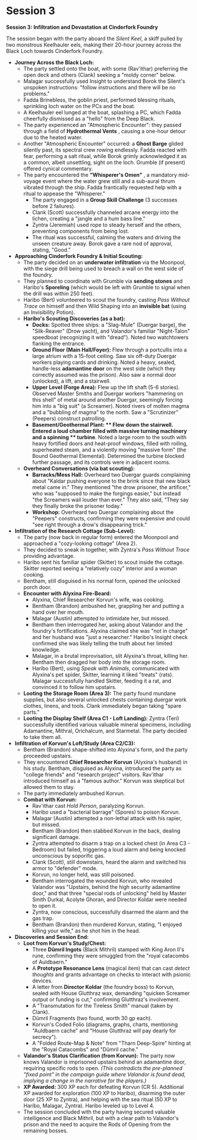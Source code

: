 <link rel="stylesheet" href="../drow_theme.css">

# Session 3

 **Session 3: Infiltration and Devastation at Cinderfork Foundry**

The session began with the party aboard the *Silent Keel*, a skiff pulled by two monstrous Keelhauler eels, making their 20-hour journey across the Black Loch towards Cinderfork Foundry.

* **Journey Across the Black Loch:**  
  * The party settled onto the boat, with some (Rav'ithar) preferring the open deck and others (Clank) seeking a "moldy corner" below.  
  * Malagar successfully used Insight to understand Borok the Silent's unspoken instructions: "follow instructions and there will be no problems."  
  * Fadda Brinebless, the goblin priest, performed blessing rituals, sprinkling loch water on the PCs and the boat.  
  * A Keelhauler eel lunged at the boat, splashing a PC, which Fadda cheerfully dismissed as a "hello" from the Deep Black.  
  * The party experienced an "Atmospheric Encounter": they passed through a field of **Hydrothermal Vents** , causing a one-hour detour due to the heated water.  
  * Another "Atmospheric Encounter" occurred: a **Ghost Barge** glided silently past, its spectral crew rowing endlessly. Fadda reacted with fear, performing a salt ritual, while Borok grimly acknowledged it as a common, albeit unsettling, sight on the loch. Grumble (if present) offered cynical commentary.  
  * The party encountered the **"Whisperer's Omen"** , a mandatory mid-voyage event where the water grew still and a sub-aural thrum vibrated through the ship. Fadda frantically requested help with a ritual to appease the "Whisperer."  
    * The party engaged in a **Group Skill Challenge** (3 successes before 2 failures).  
    * Clank (Scott) successfully channeled arcane energy into the lichen, creating a "jangle and a hum bass line."  
    * Zyntra (Jeremiah) used rope to steady herself and the others, preventing components from being lost.  
    * The ritual was successful, calming the waters and driving the unseen creature away. Borok gave a rare nod of approval, stating, "Good."  
* **Approaching Cinderfork Foundry & Initial Scouting:**  
  * The party decided on an **underwater infiltration** via the Moonpool, with the siege drill being used to breach a wall on the west side of the foundry.  
  * They planned to coordinate with Grumble via **sending stones** and Haribo's **Sporeling** (which would be left with Grumble to signal when the drill was within 250 feet).  
  * Haribo (Bert) volunteered to scout the foundry, casting *Pass Without Trace* on himself and then Wild Shaping into an **invisible bat** (using an Invisibility Potion).  
  * **Haribo's Scouting Discoveries (as a bat):**  
    * **Docks:** Spotted three ships: a "Slag-Mule" (Duergar barge), the "Silk-Reaver" (Drow yacht), and Valandor's familiar "Night-Talon" speedboat (recognizing it with "dread"). Noted two watchtowers flanking the entrance.  
    * **Ground Floor (Main Hall/Foyer):** Flew through a portcullis into a large atrium with a 15-foot ceiling. Saw six off-duty Duergar workers playing cards and drinking. Noted a heavy, sealed, handle-less **adamantine door** on the west side (which they correctly assumed was the prison). Also saw a normal door (unlocked), a lift, and a stairwell.  
    * **Upper Level (Forge Area):** Flew up the lift shaft (5-6 stories). Observed Master Smiths and Duergar workers "hammering on this shell" of metal around another Duergar, seemingly forcing him into a "big suit" (a Screamer). Noted rivers of molten magma and a "bubbling of magma" to the north. Saw a "Scrutinizer" (Peepers) construct patrolling.  
    * **Basement/Geothermal Plant: ** Flew down the stairwell. Entered a loud chamber filled with massive turning machinery and a spinning ** turbine**. Noted a large room to the south with heavy fortified doors and heat-proof windows, filled with roiling, superheated steam, and a violently moving "massive form" (the Bound Geothermal Elemental). Determined the turbine blocked further passage, and its controls were in adjacent rooms.  
  * **Overheard Conversations (via bat scouting):**  
    * **Barracks/Mess Hall:** Overheard two Duergar guards complaining about "Kaldar pushing everyone to the brink since that new black metal came in." They mentioned "the drow prisoner, the artificer," who was "supposed to make the forgings easier," but instead "the Screamers wail louder than ever." They also said, "They say they finally broke the prisoner today."  
    * **Workshop:** Overheard two Duergar complaining about the "Peepers" constructs, confirming they were expensive and could "see right through a drow's disappearing trick."  
* **Infiltration of the Research Cottage (Sub-Level):**  
  * The party (now back in regular form) entered the Moonpool and approached a "cozy-looking cottage" (Area 2).  
  * They decided to sneak in together, with Zyntra's *Pass Without Trace* providing advantage.  
  * Haribo sent his familiar spider (Skitter) to scout inside the cottage. Skitter reported seeing a "relatively cozy" interior and a woman cooking.  
  * Bentham, still disguised in his normal form, opened the unlocked porch door.  
  * **Encounter with Alyxina Fire-Beard:**  
    * Alyxina, Chief Researcher Korvun's wife, was cooking.  
    * Bentham (Brandon) ambushed her, grappling her and putting a hand over her mouth.  
    * Malagar (Austin) attempted to intimidate her, but missed.  
    * Bentham then interrogated her, asking about Valandor and the foundry's fortifications. Alyxina claimed she was "not in charge" and her husband was "just a researcher." Haribo's Insight check confirmed she was likely telling the truth about her limited knowledge.  
    * Malagar, in a brutal improvisation, slit Alyxina's throat, killing her. Bentham then dragged her body into the storage room.  
    * Haribo (Bert), using *Speak with Animals*, communicated with Alyxina's pet spider, Skitter, learning it liked "treats" (rats). Malagar successfully handled Skitter, feeding it a rat, and convinced it to follow him upstairs.  
  * **Looting the Storage Room (Area 3):** The party found mundane supplies, but also several unlocked chests containing duergar work clothes, linens, and tools. Clank immediately began taking "spare parts."  
  * **Looting the Display Shelf (Area C1 \- Loft Landing):** Zyntra (Teri) successfully identified various valuable mineral specimens, including Adamantine, Mithral, Orichalcum, and Starmetal. The party decided to take them all.  
* **Infiltration of Korvun's Loft/Study (Area C2/C3):**  
  * Bentham (Brandon) shape-shifted into Alyxina's form, and the party proceeded upstairs.  
  * They encountered **Chief Researcher Korvun** (Alyxina's husband) in his study. Bentham, disguised as Alyxina, introduced the party as "college friends" and "research project" visitors. Rav'ithar introduced himself as a "famous author." Korvun was skeptical but allowed them to stay.  
  * The party immediately ambushed Korvun.  
  * **Combat with Korvun:**  
    * Rav'ithar  cast *Hold Person*, paralyzing Korvun.  
    * Haribo  used a "bacterial barrage" (Spores) to poison Korvun.  
    * Malagar (Austin) attempted a non-lethal attack with his rapier, but missed.  
    * Bentham (Brandon) then stabbed Korvun in the back, dealing significant damage.  
    * Zyntra attempted to disarm a trap on a locked chest (in Area C3 \- Bedroom) but failed, triggering a loud alarm and being knocked unconscious by soporific gas.  
    * Clank (Scott), still downstairs, heard the alarm and switched his armor to "defender" mode.  
    * Korvun, no longer held, was still poisoned.  
    * Bentham interrogated the wounded Korvun, who revealed Valandor was "Upstairs, behind the high security adamantine door," and that three "special rods of unlocking" held by Master Smith Durkal, Acolyte Ghoran, and Director Koldar were needed to open it.  
    * Zyntra, now conscious, successfully disarmed the alarm and the gas trap.  
    * Bentham (Brandon) then murdered Korvun, stating, "I enjoyed killing your wife," as he shot him in the head.  
* **Discoveries and Session End:**  
  * **Loot from Korvun's Study/Chest:**  
    * Three **Dûmril Ingots** (Black Mithril) stamped with King Aron II's rune, confirming they were smuggled from the "royal catacombs of Auldbaern."  
    * A **Prototype Resonance Lens** (magical item) that can cast *detect thoughts* and grants advantage on checks to interact with psionic devices.  
    * A letter from **Director Koldar** (the foundry boss) to Korvun, sealed with House Glutthraz wax, demanding "quicken Screamer output or funding is cut," confirming Glutthraz's involvement.  
    * A "Transmutation for the Tireless Smith" manual (taken by Clank).  
    * Dûmril Fragments (two found, worth 30 gp each).  
    * Korvun's Coded Folio (diagrams, graphs, charts, mentioning "Auldbaern cache" and "House Glutthraz will pay dearly for secrecy").  
    * A "Folded Route-Map & Note" from "Tharn Deep-Spire" hinting at the "Royal Catacombs" and "Dûmril cache."  
  * **Valandor's Status Clarification (from Korvun):** The party now knows Valandor is imprisoned upstairs behind an adamantine door, requiring specific rods to open. *(This contradicts the pre-planned "fixed point" in the campaign guide where Valandor is found dead, implying a change in the narrative for the players.)*  
  * **XP Awarded:** 300 XP each for defeating Korvun (CR 5). Additional XP awarded for exploration (100 XP to Haribo), disarming the outer door (25 XP to Zyntra), and helping with the sea ritual (50 XP to Haribo, Malagar, Zyntra). Haribo leveled up to Level 4\.  
  * The session concluded with the party having secured valuable intelligence and Black Mithril, but with a clear path to Valandor's prison and the need to acquire the Rods of Opening from the remaining bosses.

